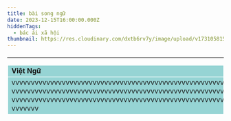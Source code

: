 ```yaml
---
title: bài song ngữ
date: 2023-12-15T16:00:00.000Z
hiddenTags:
  - bác ái xã hội
thumbnail: https://res.cloudinary.com/dxtb6rv7y/image/upload/v1731058155/IMG_1959_jykl3p.jpg
---
```

<style>

table, th, td {
  border: 1px solid white;
  border-collapse: collapse;
}
th, td {
  background-color: #96D4D4;
}

td {
margin: 25px 50px 75px 100px;
}
</style>


<table>
  <tr><h4>
    <td><b>Việt Ngữ</b></td>
    <td><b>English<b></td>
 </h4>
  </tr>
<tr>
    

<td>vvvvvvvvvvvvvvvvvvvvvvvvvvvvvvvvvvvvvvvvvvvvvvvvvvvvvvvvvvvvvvvvvvvvvvvvvvvvvvvvvvvvvvv<br>vvvvvvvvvvvvvvvvvvvvvvvvvvvvvvvvvvvvvvvvvvvvvvvvvvvvvvvvvvvvvvvvvvvvvvvvvvvvvvvvvvvvvvv<br>vvvvvvvvvvvvvvvvvvvvvvvvvvvvvvvvvvvvvvvvvvvvvvvvvvvvvvvvvvvvvvvvvvvvvvvvvvvvvvvvvvvvvvv<br>vvvvvvv</td>
<td>aaaaaaaaaaaaaaaaaaaaaaaaaaaaaaaaaaaaaaaaaaaaaaaaaaaaaaaaaaaaaaaaaaaaaaaaaaaaaaaaaaa<br>aaaaaaaaaaaaaaaaaaaaaaaaaaaaaaaaaaaaaaaaaaaaaaaaaaaaaaaaaaaaaaaaaaaaaaaaaaaaaaaaaaaaaaa<br>aaaaaaaaaaaaaaaaaaaaaaaaaaaaaaaaaaaaaaaaaaaaaa</td>
  </tr>
 <hr>
</table>


